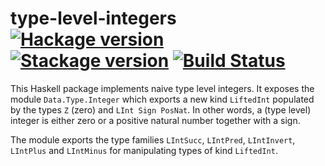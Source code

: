 # type-level-integers [![Hackage version](https://img.shields.io/hackage/v/type-level-integers.svg?label=Hackage)](https://hackage.haskell.org/package/type-level-integers) [![Stackage version](https://www.stackage.org/package/type-level-integers/badge/lts?label=Stackage)](https://www.stackage.org/package/type-level-integers) [![Build Status](https://travis-ci.org/mtesseract/type-level-integers.svg?branch=master)](https://travis-ci.org/mtesseract/type-level-integers)

This Haskell package implements naive type level integers. It exposes
the module `Data.Type.Integer` which exports a new kind `LiftedInt`
populated by the types `Z` (zero) and `LInt Sign PosNat`. In other
words, a (type level) integer is either zero or a positive natural
number together with a sign.

The module exports the type families `LIntSucc`, `LIntPred`,
`LIntInvert`, `LIntPlus` and `LIntMinus` for manipulating types of
kind `LiftedInt`.
